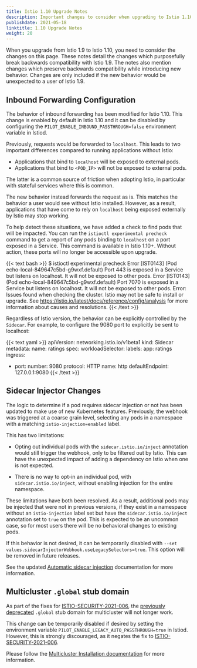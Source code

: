 ```yaml
---
title: Istio 1.10 Upgrade Notes
description: Important changes to consider when upgrading to Istio 1.10.0.
publishdate: 2021-05-18
linktitle: 1.10 Upgrade Notes
weight: 20
---
```


When you upgrade from Istio 1.9 to Istio 1.10, you need to consider the changes on this page.
These notes detail the changes which purposefully break backwards compatibility with Istio 1.9.
The notes also mention changes which preserve backwards compatibility while introducing new behavior.
Changes are only included if the new behavior would be unexpected to a user of Istio 1.9.

## Inbound Forwarding Configuration

The behavior of inbound forwarding has been modified for Istio 1.10. This change is enabled
by default in Istio 1.10 and it can be disabled by configuring the `PILOT_ENABLE_INBOUND_PASSTHROUGH=false` environment
variable in Istiod.

Previously, requests would be forwarded to `localhost`. This leads to two important differences compared to running applications
without Istio:

* Applications that bind to `localhost` will be exposed to external pods.
* Applications that bind to `<POD_IP>` will not be exposed to external pods.

The latter is a common source of friction when adopting Istio, in particular with stateful services where this is common.

The new behavior instead forwards the request as is. This matches the behavior a user would see without Istio installed.
However, as a result, applications that have come to rely on `localhost` being exposed externally by Istio may stop working.

To help detect these situations, we have added a check to find pods that will be impacted. You can run the `istioctl
experimental precheck` command to get a report of any pods binding to `localhost` on a port exposed in a Service. This command is
available in Istio 1.10+. Without action, these ports will no longer be accessible upon upgrade.

{{< text bash >}}
$ istioctl experimental precheck
Error [IST0143] (Pod echo-local-849647c5bd-g9wxf.default) Port 443 is exposed in a Service but listens on localhost. It will not be exposed to other pods.
Error [IST0143] (Pod echo-local-849647c5bd-g9wxf.default) Port 7070 is exposed in a Service but listens on localhost. It will not be exposed to other pods.
Error: Issues found when checking the cluster. Istio may not be safe to install or upgrade.
See https://istio.io/latest/docs/reference/config/analysis for more information about causes and resolutions.
{{< /text >}}

Regardless of Istio version, the behavior can be explicitly controlled by the `Sidecar`.
For example, to configure the 9080 port to explicitly be sent to localhost:

{{< text yaml >}}
apiVersion: networking.istio.io/v1beta1
kind: Sidecar
metadata:
  name: ratings
spec:
  workloadSelector:
    labels:
      app: ratings
  ingress:
  - port:
      number: 9080
      protocol: HTTP
      name: http
    defaultEndpoint: 127.0.0.1:9080
{{< /text >}}

## Sidecar Injector Changes

The logic to determine if a pod requires sidecar injection or not has been updated to make use of
new Kubernetes features. Previously, the webhook was triggered at a coarse grain level, selecting any
pods in a namespace with a matching `istio-injection=enabled` label.

This has two limitations:

* Opting out individual pods with the `sidecar.istio.io/inject` annotation would still trigger the webhook,
  only to be filtered out by Istio. This can have the unexpected impact of adding a dependency on Istio
  when one is not expected.

* There is no way to opt-in an individual pod, with `sidecar.istio.io/inject`, without enabling injection
  for the entire namespace.

These limitations have both been resolved. As a result, additional pods may be injected that were not in previous versions,
if they exist in a namespace without an `istio-injection` label set but have the `sidecar.istio.io/inject` annotation set to `true` on the pod.
This is expected to be an uncommon case, so for most users there will be no behavioral changes to existing pods.

If this behavior is not desired, it can be temporarily disabled with `--set values.sidecarInjectorWebhook.useLegacySelectors=true`.
This option will be removed in future releases.

See the updated [Automatic sidecar injection](/docs/setup/additional-setup/sidecar-injection/) documentation for more information.

## Multicluster `.global` stub domain

As part of the fixes for [ISTIO-SECURITY-2021-006](/news/security/istio-security-2021-006/), the [previously deprecated](/news/releases/1.8.x/announcing-1.8/upgrade-notes/#multicluster-global-stub-domain-deprecation) `.global` stub domain for multicluster will not longer work.

This change can be temporarily disabled if desired by setting the environment variable `PILOT_ENABLE_LEGACY_AUTO_PASSTHROUGH=true` in Istiod. However, this is strongly discouraged, as it negates the fix to [ISTIO-SECURITY-2021-006](/news/security/istio-security-2021-006/).

Please follow the [Multicluster Installation documentation](/docs/setup/install/multicluster/) for more information.
